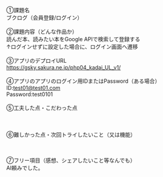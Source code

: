 ①課題名<br>
ブクログ（会員登録/ログイン）<br>
<br>
②課題内容（どんな作品か）<br>
読んだ本、読みたい本をGoogle APIで検索して登録する<br>
↑ログインせずに設定した場合に、ログイン画面へ遷移<br>
<br>
③アプリのデプロイURL<br>
https://gsky.sakura.ne.jp/php04_kadai_UL_v1/<br>
<br>
④アプリのアプリのログイン用IDまたはPassword（ある場合）<br>
ID:test01@test01.com<br>
Password:test0101<br>
<br>
⑤工夫した点・こだわった点<br>
<br>
<br>
<br>
⑥難しかった点・次回トライしたいこと（又は機能）<br>
<br>
<br>

⑦フリー項目（感想、シェアしたいこと等なんでも）<br>
AI頼みでした。
